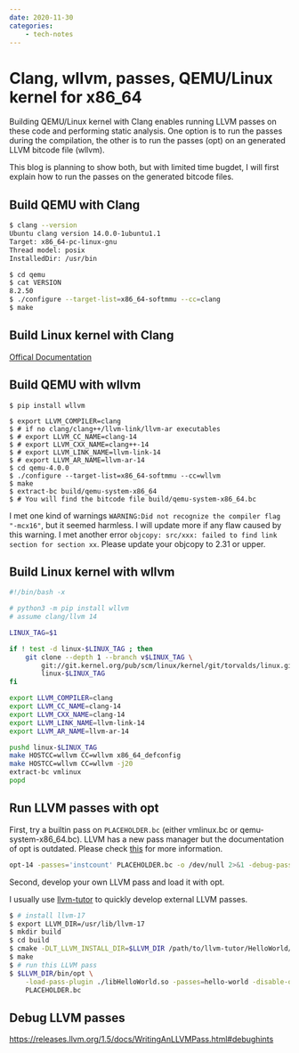 ```yaml
---
date: 2020-11-30
categories:
    - tech-notes
---
```


# Clang, wllvm, passes, QEMU/Linux kernel for x86_64

Building QEMU/Linux kernel with Clang enables running LLVM passes on these code
and performing static analysis. One option is to run the passes during the
compilation, the other is to run the passes (opt) on an generated LLVM bitcode
file (wllvm).

This blog is planning to show both, but with limited time bugdet, I will first
explain how to run the passes on the generated bitcode files.

## Build QEMU with Clang

``` bash
$ clang --version
Ubuntu clang version 14.0.0-1ubuntu1.1
Target: x86_64-pc-linux-gnu
Thread model: posix
InstalledDir: /usr/bin

$ cd qemu
$ cat VERSION
8.2.50
$ ./configure --target-list=x86_64-softmmu --cc=clang
$ make
```

## Build Linux kernel with Clang

[Offical Documentation](https://docs.kernel.org/kbuild/llvm.html)

## Build QEMU with wllvm

```
$ pip install wllvm

$ export LLVM_COMPILER=clang
$ # if no clang/clang++/llvm-link/llvm-ar executables
$ # export LLVM_CC_NAME=clang-14
$ # export LLVM_CXX_NAME=clang++-14
$ # export LLVM_LINK_NAME=llvm-link-14
$ # export LLVM_AR_NAME=llvm-ar-14
$ cd qemu-4.0.0
$ ./configure --target-list=x86_64-softmmu --cc=wllvm
$ make
$ extract-bc build/qemu-system-x86_64
$ # You will find the bitcode file build/qemu-system-x86_64.bc
```

I met one kind of warnings `WARNING:Did not recognize the compiler flag
"-mcx16"`, but it seemed harmless. I will update more if any flaw caused by this
warning. I met another error `objcopy: src/xxx: failed to find link section for
section xx`.  Please update your objcopy to 2.31 or upper.

## Build Linux kernel with wllvm

``` bash
#!/bin/bash -x

# python3 -m pip install wllvm
# assume clang/llvm 14

LINUX_TAG=$1

if ! test -d linux-$LINUX_TAG ; then
    git clone --depth 1 --branch v$LINUX_TAG \
        git://git.kernel.org/pub/scm/linux/kernel/git/torvalds/linux.git \
        linux-$LINUX_TAG
fi

export LLVM_COMPILER=clang
export LLVM_CC_NAME=clang-14
export LLVM_CXX_NAME=clang-14
export LLVM_LINK_NAME=llvm-link-14
export LLVM_AR_NAME=llvm-ar-14

pushd linux-$LINUX_TAG
make HOSTCC=wllvm CC=wllvm x86_64_defconfig
make HOSTCC=wllvm CC=wllvm -j20
extract-bc vmlinux
popd
```
## Run LLVM passes with opt

First, try a builtin pass on `PLACEHOLDER.bc` (either vmlinux.bc or
qemu-system-x86_64.bc). LLVM has a new pass manager but the documentation of opt
is outdated. Please check
[this](https://llvm.org/docs/NewPassManager.html#invoking-opt) for more
information.

``` bash
opt-14 -passes='instcount' PLACEHOLDER.bc -o /dev/null 2>&1 -debug-pass-manager
```

Second, develop your own LLVM pass and load it with opt.

I usually use [llvm-tutor](https://github.com/banach-space/llvm-tutor) to
quickly develop external LLVM passes.

``` bash
$ # install llvm-17
$ export LLVM_DIR=/usr/lib/llvm-17
$ mkdir build
$ cd build
$ cmake -DLT_LLVM_INSTALL_DIR=$LLVM_DIR /path/to/llvm-tutor/HelloWorld/
$ make
$ # run this LLVM pass
$ $LLVM_DIR/bin/opt \
    -load-pass-plugin ./libHelloWorld.so -passes=hello-world -disable-output \
    PLACEHOLDER.bc
```

## Debug LLVM passes

https://releases.llvm.org/1.5/docs/WritingAnLLVMPass.html#debughints
